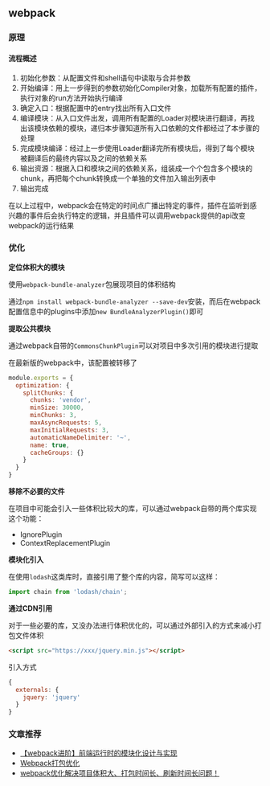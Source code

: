 ## webpack



### 原理

#### 流程概述

1. 初始化参数：从配置文件和shell语句中读取与合并参数
2. 开始编译：用上一步得到的参数初始化Compiler对象，加载所有配置的插件，执行对象的run方法开始执行编译
3. 确定入口：根据配置中的entry找出所有入口文件
4. 编译模块：从入口文件出发，调用所有配置的Loader对模块进行翻译，再找出该模块依赖的模块，递归本步骤知道所有入口依赖的文件都经过了本步骤的处理
5. 完成模块编译：经过上一步使用Loader翻译完所有模块后，得到了每个模块被翻译后的最终内容以及之间的依赖关系
6. 输出资源：根据入口和模块之间的依赖关系，组装成一个个包含多个模块的chunk，再把每个chunk转换成一个单独的文件加入输出列表中
7. 输出完成

在以上过程中，webpack会在特定的时间点广播出特定的事件，插件在监听到感兴趣的事件后会执行特定的逻辑，并且插件可以调用webpack提供的api改变webpack的运行结果

### 优化

**定位体积大的模块**

使用`webpack-bundle-analyzer`包展现项目的体积结构

通过`npm install webpack-bundle-analyzer --save-dev`安装，而后在webpack配置信息中的plugins中添加`new BundleAnalyzerPlugin()`即可

**提取公共模块**

通过webpack自带的`CommonsChunkPlugin`可以对项目中多次引用的模块进行提取

在最新版的webpack中，该配置被转移了

```javascript
module.exports = {
  optimization: {
    splitChunks: {
      chunks: 'vendor',
      minSize: 30000,
      minChunks: 3,
      maxAsyncRequests: 5,
      maxInitialRequests: 3,
      automaticNameDelimiter: '~',
      name: true,
      cacheGroups: {}
    }
  }
}
```



**移除不必要的文件**

在项目中可能会引入一些体积比较大的库，可以通过webpack自带的两个库实现这个功能：

- IgnorePlugin
- ContextReplacementPlugin

**模块化引入**

在使用`lodash`这类库时，直接引用了整个库的内容，简写可以这样：

```javascript
import chain from 'lodash/chain';
```

**通过CDN引用**

对于一些必要的库，又没办法进行体积优化的，可以通过外部引入的方式来减小打包文件体积

```html
<script src="https://xxx/jquery.min.js"></script>
```

引入方式

```javascript
{
  externals: {
    jquery: 'jquery'
  }
}
```



### 文章推荐

- [【webpack进阶】前端运行时的模块化设计与实现](https://www.jianshu.com/p/b52b6996d612)
- [Webpack打包优化](https://juejin.im/post/5b1e303b6fb9a01e605fd0b3)
- [webpack优化解决项目体积大、打包时间长、刷新时间长问题！](https://juejin.im/post/5ed1c85df265da77190bbab4)

